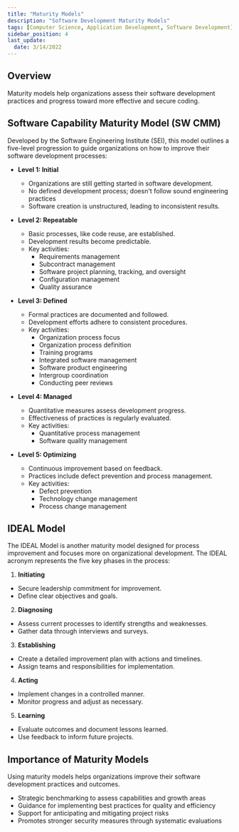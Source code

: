 ```yaml
---
title: "Maturity Models"
description: "Software Development Maturity Models"
tags: [Computer Science, Application Development, Software Development]
sidebar_position: 4
last_update:
  date: 3/14/2022
---
```



## Overview

Maturity models help organizations assess their software development practices and progress toward more effective and secure coding.

## Software Capability Maturity Model (SW CMM)

Developed by the Software Engineering Institute (SEI), this model outlines a five-level progression to guide organizations on how to improve their software development processes:

- **Level 1: Initial**  
   - Organizations are still getting started in software development.
   - No defined development process; doesn't follow sound engineering practices  
   - Software creation is unstructured, leading to inconsistent results.

- **Level 2: Repeatable**  
   - Basic processes, like code reuse, are established.  
   - Development results become predictable.
   - Key activities:
      - Requirements management
      - Subcontract management 
      - Software project planning, tracking, and oversight
      - Configuration management
      - Quality assurance

- **Level 3: Defined**  
   - Formal practices are documented and followed.  
   - Development efforts adhere to consistent procedures.
   - Key activities: 
      - Organization process focus
      - Organization process definition
      - Training programs
      - Integrated software management
      - Software product engineering
      - Intergroup coordination
      - Conducting peer reviews


- **Level 4: Managed**  
   - Quantitative measures assess development progress.  
   - Effectiveness of practices is regularly evaluated.
   - Key activities:
      - Quantitative process management
      - Software quality management 

- **Level 5: Optimizing**  
   - Continuous improvement based on feedback.  
   - Practices include defect prevention and process management.
   - Key activities:
      - Defect prevention 
      - Technology change management
      - Process change management

## IDEAL Model

The IDEAL Model is another maturity model designed for process improvement and focuses more on organizational development. The IDEAL acronym represents the five key phases in the process:

1. **Initiating**  
  - Secure leadership commitment for improvement.  
  - Define clear objectives and goals.

2. **Diagnosing**  
  - Assess current processes to identify strengths and weaknesses.  
  - Gather data through interviews and surveys.

3. **Establishing**  
  - Create a detailed improvement plan with actions and timelines.  
  - Assign teams and responsibilities for implementation.

4. **Acting**  
  - Implement changes in a controlled manner.  
  - Monitor progress and adjust as necessary.

5. **Learning**  
  - Evaluate outcomes and document lessons learned.  
  - Use feedback to inform future projects.  


## Importance of Maturity Models

Using maturity models helps organizations improve their software development practices and outcomes.

- Strategic benchmarking to assess capabilities and growth areas
- Guidance for implementing best practices for quality and efficiency
- Support for anticipating and mitigating project risks
- Promotes  stronger security measures through systematic evaluations  
